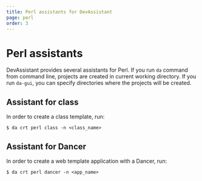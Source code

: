 ```yaml
---
title: Perl assistants for DevAssistant
page: perl
order: 3
---
```


# Perl assistants

DevAssistant provides several assistants for Perl. If you run `da` command from command line, projects are created in current working directory.
If you run `da-gui`, you can specify directories where the projects will be created.

## Assistant for class

In order to create a class template, run:

```
$ da crt perl class -n <class_name>
```

## Assistant for Dancer

In order to create a web template application with a Dancer, run:

```
$ da crt perl dancer -n <app_name>
```

